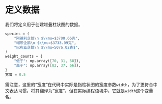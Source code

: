 # 定义数据

我们将定义用于创建堆叠柱状图的数据。

```python
species = (
    "阿德利企鹅\n $\\mu=$3700.66克",
    "帽带企鹅\n $\\mu=$3733.09克",
    "巴布亚企鹅\n $\\mu=5076.02克$",
)
weight_counts = {
    "低于": np.array([70, 31, 58]),
    "高于": np.array([82, 37, 66]),
}
宽度 = 0.5
```

需注意，这里的“宽度”在代码中实际是指柱状图的宽度参数`width`，为了更符合中文表达习惯，将其翻译为“宽度”，但在实际编程语境中，它就是`width`这个变量名。
